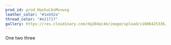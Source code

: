 ```yaml
---
prod_id: prod_HqskuLbsMvvwsg
leather_color: "#1eb92a"
thread_color: "#e21717"
gallery: https://res.cloudinary.com/dq104qc4m/image/upload/v1606425336/craftsman_zgwtsa.jpg
---
```


One two three

